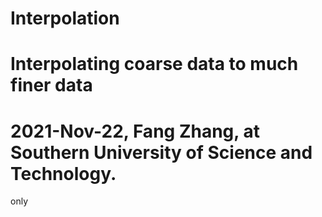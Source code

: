# Interpolation
# Interpolating coarse data to much finer data
# 2021-Nov-22, Fang Zhang, at Southern University of Science and Technology.
only
